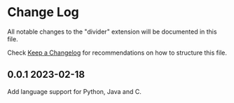 # Change Log

All notable changes to the "divider" extension will be documented in this file.

Check [Keep a Changelog](http://keepachangelog.com/) for recommendations on how to structure this file.

## 0.0.1 2023-02-18

Add language support for Python, Java and C.
